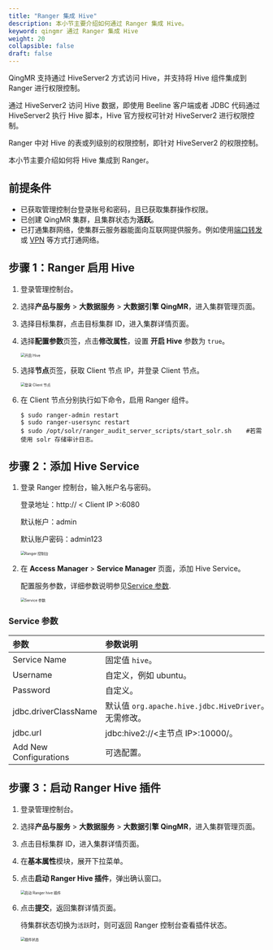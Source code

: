 ```yaml
---
title: "Ranger 集成 Hive"
description: 本小节主要介绍如何通过 Ranger 集成 Hive。 
keyword: qingmr 通过 Ranger 集成 Hive
weight: 20
collapsible: false
draft: false
---
```



QingMR 支持通过 HiveServer2 方式访问 Hive，并支持将 Hive 组件集成到 Ranger 进行权限控制。

通过 HiveServer2 访问 Hive 数据，即使用 Beeline 客户端或者 JDBC 代码通过 HiveServer2 执行 Hive 脚本，Hive 官方授权可针对 HiveServer2 进行权限控制。

Ranger 中对 Hive 的表或列级别的权限控制，即针对 HiveServer2 的权限控制。

本小节主要介绍如何将 Hive 集成到 Ranger。

## 前提条件

- 已获取管理控制台登录账号和密码，且已获取集群操作权限。
- 已创建 QingMR 集群，且集群状态为**活跃**。
- 已打通集群网络，使集群云服务器能面向互联网提供服务。例如使用[端口转发](../../../../../network/vpc/faq/methods_of_port_forwarding/)或 [VPN](../../../../../network/vpc/manual/vpn/) 等方式打通网络。

## 步骤 1：Ranger 启用 Hive

1. 登录管理控制台。
2. 选择**产品与服务** > **大数据服务** > **大数据引擎 QingMR**，进入集群管理页面。
3. 选择目标集群，点击目标集群 ID，进入集群详情页面。  
4. 选择**配置参数**页签，点击**修改属性**，设置 **开启 Hive** 参数为 `true`。
   
   <img src="../../../_images/enable_hive.png" alt="开启 Hive" style="zoom:50%;" />

5. 选择**节点**页签，获取 Client 节点 IP，并登录 Client 节点。
   
   <img src="../../../_images/client_node.png" alt="登录 Client 节点" style="zoom:50%;" />

6. 在 Client 节点分别执行如下命令，启用 Ranger 组件。

   ```
   $ sudo ranger-admin restart
   $ sudo ranger-usersync restart
   $ sudo /opt/solr/ranger_audit_server_scripts/start_solr.sh    #若需使用 solr 存储审计日志。
   ```

## 步骤 2：添加 Hive Service

1. 登录 Ranger 控制台，输入帐户名与密码。
    
    登录地址：http:// < Client IP >:6080

    默认帐户：admin
    
    默认账户密码：admin123

   <img src="../../../_images/ranger_ui.png" alt="Ranger 控制台" style="zoom:50%;" />

2. 在 **Access Manager** > **Service Manager** 页面，添加 Hive Service。
   
   配置服务参数，详细参数说明参见[Service 参数](#service-参数).
   
   <img src="../../../_images/service_para.png" alt="Service 参数" style="zoom:50%;" />

### Service 参数

|<span style="display:inline-block;width:140px">参数</span> |<span style="display:inline-block;width:520px">参数说明</span>|
|:----|:----|
|   Service Name    |  固定值 `hive`。  |
|   Username    |  自定义，例如 ubuntu。  |
|   Password    |  自定义。  |
|   jdbc.driverClassName   |  默认值 `org.apache.hive.jdbc.HiveDriver`。<br>无需修改。  |
|   jdbc.url    |  jdbc:hive2://<主节点 IP>:10000/。  |
|   Add New Configurations   |  可选配置。  |

## 步骤 3：启动 Ranger Hive 插件

1. 登录管理控制台。
2. 选择**产品与服务** > **大数据服务** > **大数据引擎 QingMR**，进入集群管理页面。
3. 点击目标集群 ID，进入集群详情页面。
4. 在**基本属性**模块，展开下拉菜单。
5. 点击**启动 Ranger Hive 插件**，弹出确认窗口。

   <img src="../../../_images/enable_ranger_hive.png" alt="启动 Ranger hive 插件" style="zoom:50%;" />

6. 点击**提交**，返回集群详情页面。
   
   待集群状态切换为`活跃`时，则可返回 Ranger 控制台查看插件状态。
   
   <img src="../../../_images/service_status.png" alt="插件状态" style="zoom:50%;" />

